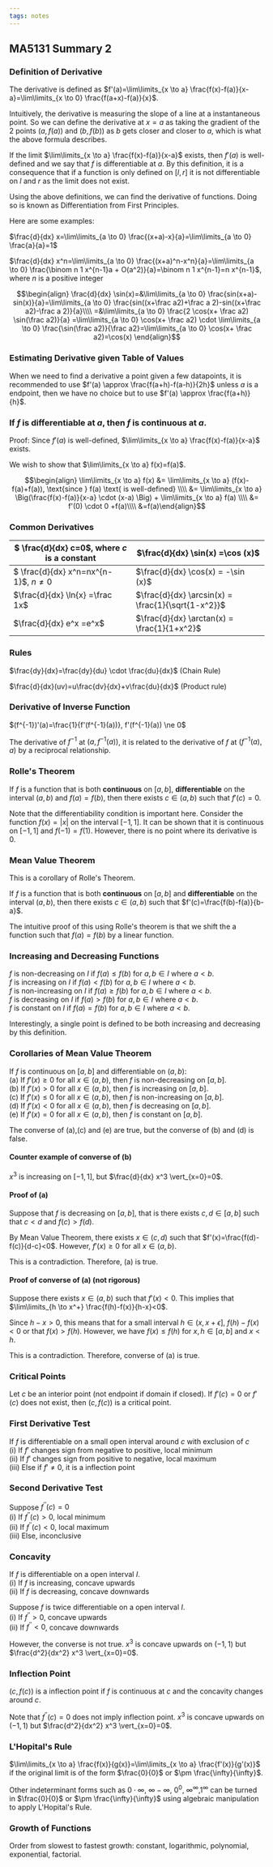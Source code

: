 ```yaml
---
tags: notes
---
```


## MA5131 Summary 2

### Definition of Derivative

The derivative is defined as $f'(a)=\lim\limits_{x \to a} \frac{f(x)-f(a)}{x-a}=\lim\limits_{x \to 0} \frac{f(a+x)-f(a)}{x}$.

Intuitively, the derivative is measuring the slope of a line at a instantaneous point. So we can define the derivative at $x=a$ as taking the gradient of the $2$ points $(a,f(a))$ and $(b,f(b))$ as $b$ gets closer and closer to $a$, which is what the above formula describes.

If the limit $\lim\limits_{x \to a} \frac{f(x)-f(a)}{x-a}$ exists, then $f'(a)$ is well-defined and we say that $f$ is differentiable at $a$.  By this definition, it is a consequence that if a function is only defined on $[l,r]$ it is not differentiable on $l$ and $r$ as the limit does not exist.

Using the above definitions, we can find the derivative of functions. Doing so is known as Differentiation from First Principles.

Here are some examples:

$\frac{d}{dx} x=\lim\limits_{a \to 0} \frac{(x+a)-x}{a}=\lim\limits_{a \to 0} \frac{a}{a}=1$

$\frac{d}{dx} x^n=\lim\limits_{a \to 0} \frac{(x+a)^n-x^n}{a}=\lim\limits_{a \to 0} \frac{\binom n 1 x^{n-1}a + O(a^2)}{a}=\binom n 1 x^{n-1}=n x^{n-1}$, where $n$ is a positive integer

$$\begin{align}
\frac{d}{dx} \sin(x)=&\lim\limits_{a \to 0} \frac{sin(x+a)-sin(x)}{a}=\lim\limits_{a \to 0} \frac{sin((x+\frac a2)+\frac a 2)-sin((x+\frac a2)-\frac a 2)}{a}\\\\
=&\lim\limits_{a \to 0} \frac{2 \cos(x+ \frac a2) \sin(\frac a2)}{a} =\lim\limits_{a \to 0} \cos(x+ \frac a2) \cdot \lim\limits_{a \to 0} \frac{\sin(\frac a2)}{\frac a2}=\lim\limits_{a \to 0} \cos(x+ \frac a2)=\cos(x)
\end{align}$$

### Estimating Derivative given Table of Values

When we need to find a derivative a point given a few datapoints, it is recommended to use $f'(a) \approx \frac{f(a+h)-f(a-h)}{2h}$ unless $a$ is a endpoint, then we have no choice but to use $f'(a) \approx \frac{f(a+h)}{h}$.

###  If $f$ is differentiable at $a$, then $f$ is continuous at $a$.

Proof: Since $f'(a)$ is well-defined, $\lim\limits_{x \to a} \frac{f(x)-f(a)}{x-a}$ exists.

We wish to show that $\lim\limits_{x \to a} f(x)=f(a)$.

$$\begin{align}
\lim\limits_{x \to a} f(x) &= \lim\limits_{x \to a} (f(x)-f(a)+f(a)), \text{since } f(a) \text{ is well-defined} \\\\
&= \lim\limits_{x \to a} \Big(\frac{f(x)-f(a)}{x-a} \cdot (x-a) \Big) + \lim\limits_{x \to a} f(a) \\\\
&= f'(0) \cdot 0 +f(a)\\\\
&=f(a)\end{align}$$

### Common Derivatives

| $ \frac{d}{dx} c=0$, where $c$ is a constant | $\frac{d}{dx} \sin(x) =\cos (x)$                   |
| -------------------------------------------- | -------------------------------------------------- |
| $ \frac{d}{dx} x^n=nx^{n-1}$, $n \ne 0$      | $\frac{d}{dx} \cos(x) = -\sin (x)$                 |
| $\frac{d}{dx} \ln{x} =\frac 1x$              | $\frac{d}{dx} \arcsin(x) = \frac{1}{\sqrt{1-x^2}}$ |
| $\frac{d}{dx} e^x =e^x$                      | $\frac{d}{dx} \arctan(x) = \frac{1}{1+x^2}$        |

### Rules

$\frac{dy}{dx}=\frac{dy}{du} \cdot \frac{du}{dx}$ (Chain Rule)

$\frac{d}{dx}(uv)=u\frac{dv}{dx}+v\frac{du}{dx}$ (Product rule)

### Derivative of Inverse Function

$(f^{-1})'(a)=\frac{1}{f'(f^{-1}(a))}, f'(f^{-1}(a)) \ne 0$

The derivative of $f^{-1}$ at $(a,f^{-1}(a))$, it is related to the derivative of $f$ at $(f^{-1}(a),a)$ by a reciprocal relationship. 

### Rolle's Theorem

If $f$ is a function that is both **continuous** on $[a,b]$, **differentiable** on the interval $(a,b)$ and $f(a)=f(b)$, then there exists $c \in (a,b)$ such that $f'(c)=0$.

Note that the differentiability condition is important here. Consider the function $f(x)=\lvert x \rvert$ on the interval $[-1,1]$. It can be shown that it is continuous on $[-1,1]$ and $f(-1)=f(1)$. However, there is no point where its derivative is $0$.

### Mean Value Theorem

This is a corollary of Rolle's Theorem.

If $f$ is a function that is both **continuous** on $[a,b]$ and **differentiable** on the interval $(a,b)$, then there exists $c \in (a,b)$ such that $f'(c)=\frac{f(b)-f(a)}{b-a}$.

The intuitive proof of this using Rolle's theorem is that we shift the a function such that $f(a)=f(b)$ by a linear function.

### Increasing and Decreasing Functions

$f$ is non-decreasing on $I$ if $f(a) \leq f(b)$ for $a,b \in I$ where $a<b$.  
$f$ is increasing on $I$ if $f(a) < f(b)$ for $a,b \in I$ where $a<b$.  
$f$ is non-increasing on $I$ if $f(a) \geq f(b)$ for $a,b \in I$ where $a<b$.  
$f$ is decreasing on $I$ if $f(a) > f(b)$ for $a,b \in I$ where $a<b$.  
$f$ is constant on $I$ if $f(a) = f(b)$ for $a,b \in I$ where $a<b$.

Interestingly, a single point is defined to be both increasing and decreasing by this definition.

### Corollaries of Mean Value Theorem

If $f$ is continuous on $[a,b]$ and differentiable on $(a,b)$:  
(a) If $f'(x) \geq 0$ for all $x \in (a,b)$, then $f$ is non-decreasing on $[a,b]$.  
(b) If $f'(x) >0$ for all $x \in (a,b)$, then $f$ is increasing on $[a,b]$.  
(c) If $f'(x) \leq 0$ for all $x \in (a,b)$, then $f$ is non-increasing on $[a,b]$.  
(d) If $f'(x) < 0$ for all $x \in (a,b)$, then $f$ is decreasing on $[a,b]$.  
(e) If $f'(x) = 0$ for all $x \in (a,b)$, then $f$ is constant on $[a,b]$.  

The converse of (a),(c) and (e) are true, but the converse of (b) and (d) is false.

#### Counter example of converse of (b)

$x^3$ is increasing on $[-1,1]$, but $\frac{d}{dx} x^3 \vert_{x=0}=0$.

#### Proof of (a)

Suppose that $f$ is decreasing on $[a,b]$, that is there exists $c,d \in [a,b]$ such that $c<d$ and $f(c)>f(d)$.

By Mean Value Theorem, there exists $x \in (c,d)$ such that $f'(x)=\frac{f(d)-f(c)}{d-c}<0$. However, $f'(x) \geq 0$ for all $x \in (a,b)$.

This is a contradiction. Therefore, (a) is true.

#### Proof of converse of (a) (not rigorous)

Suppose there exists $x \in (a,b)$ such that $f'(x)<0$. This implies that $\lim\limits_{h \to x^+} \frac{f(h)-f(x)}{h-x}<0$.

Since $h-x>0$, this means that for a small interval $h \in (x,x+\epsilon]$, $f(h)-f(x)<0$ or that $f(x)>f(h)$. However, we have $f(x) \leq f(h)$ for $x,h \in [a,b]$ and $x<h$. 

This is a contradiction. Therefore, converse of (a) is true.

### Critical Points

Let $c$ be an interior point (not endpoint if domain if closed). If $f'(c)=0$ or $f'(c)$ does not exist, then $(c,f(c))$ is a critical point.

### First Derivative Test

If $f$ is differentiable on a small open interval around $c$ with exclusion of $c$  
(i) If $f'$ changes sign from negative to positive, local minimum  
(ii) If $f'$ changes sign from positive to negative, local maximum  
(iii) Else if $f' \ne 0$, it is a inflection point

### Second Derivative Test

Suppose $f^{\prime\prime}(c)=0$  
(i) If $f^{\prime\prime}(c)>0$, local minimum  
(ii) If $f^{\prime\prime}(c)<0$, local maximum  
(iii) Else, inconclusive

### Concavity

If $f$ is differentiable on a open interval $I$.  
(i) If $f$ is increasing, concave upwards  
(ii) If $f$ is decreasing, concave downwards

Suppose $f$ is twice differentiable on a open interval $I$.  
(i) If $f^{\prime\prime}>0$, concave upwards  
(ii) If $f^{\prime\prime}<0$, concave downwards

However, the converse is not true. $x^3$ is concave upwards on $(-1,1)$ but $\frac{d^2}{dx^2} x^3 \vert_{x=0}=0$.

### Inflection Point

$(c,f(c))$ is a inflection point if $f$ is continuous at $c$ and the concavity changes around $c$.

Note that $f^{\prime\prime}(c)=0$ does not imply inflection point. $x^3$ is concave upwards on $(-1,1)$ but $\frac{d^2}{dx^2} x^3 \vert_{x=0}=0$.

### L'Hopital's Rule

$\lim\limits_{x \to a} \frac{f(x)}{g(x)}=\lim\limits_{x \to a} \frac{f'(x)}{g'(x)}$ if the original limit is of the form $\frac{0}{0}$ or $\pm \frac{\infty}{\infty}$.

Other indeterminant forms such as $0 \cdot \infty$, $\infty - \infty$, $0^0$, $\infty ^ \infty$,$1 ^\infty$ can be turned in $\frac{0}{0}$ or $\pm \frac{\infty}{\infty}$ using algebraic manipulation to apply  L'Hopital's Rule.

### Growth of Functions

Order from slowest to fastest growth: constant, logarithmic, polynomial, exponential, factorial.
